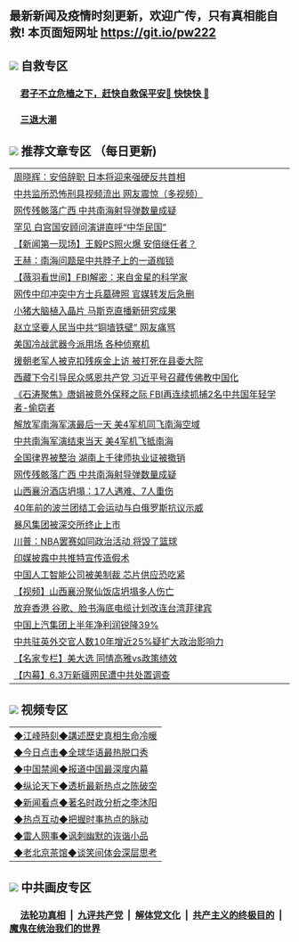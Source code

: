 ## 最新新闻及疫情时刻更新，欢迎广传，只有真相能自救! 本页面短网址 https://git.io/pw222



## <img src="https://img.icons8.com/cute-clipart/2x/circled-right.png">  自救专区

 ### &nbsp;&nbsp;&nbsp;&nbsp; [君子不立危樯之下，赶快自救保平安🍎 快快快 📩](https://github.com/pwgy/td/blob/master/README.md)
 
 ### &nbsp;&nbsp;&nbsp;&nbsp; [三退大潮](https://is.gd/fCPoKo) 
 
## <img src="https://img.icons8.com/cute-clipart/2x/circled-right.png"> 推荐文章专区 （每日更新)

<Table>
<tr><td colspan="2" align="left"><a href="https://aaaaaaaa.xhuyd.press/?name=c1217946&key=encdeuyadochlaxz&from=pw2">周晓辉：安倍辞职 日本将迎来强硬反共首相</a></td></tr>
<tr><td colspan="2" align="left"><a href="https://aaaaaaaa.xhuyd.press/?name=c1217943&key=encdeuyadochlaxz&from=pw2">中共监所恐怖刑具视频流出 网友震惊（多视频）</a></td></tr>
<tr><td colspan="2" align="left"><a href="https://aaaaaaaa.xhuyd.press/?name=c1217936&key=encdeuyadochlaxz&from=pw2">网传残骸落广西 中共南海射导弹数量成疑</a></td></tr>
<tr><td colspan="2" align="left"><a href="https://aaaaaaaa.xhuyd.press/?name=c1217935&key=encdeuyadochlaxz&from=pw2">罕见 白宫国安顾问演讲直呼“中华民国”</a></td></tr>
<tr><td colspan="2" align="left"><a href="https://aaaaaaaa.xhuyd.press/?name=c1217942&key=encdeuyadochlaxz&from=pw2">【新闻第一现场】王毅PS照火爆 安倍继任者？</a></td></tr>
<tr><td colspan="2" align="left"><a href="https://aaaaaaaa.xhuyd.press/?name=c1217825&key=encdeuyadochlaxz&from=pw2">王赫：南海问题是中共脖子上的一道枷锁</a></td></tr>
<tr><td colspan="2" align="left"><a href="https://aaaaaaaa.xhuyd.press/?name=c1217945&key=encdeuyadochlaxz&from=pw2">【薇羽看世间】FBI解密：来自金星的科学家</a></td></tr>
<tr><td colspan="2" align="left"><a href="https://aaaaaaaa.xhuyd.press/?name=c1217913&key=encdeuyadochlaxz&from=pw2">网传中印冲突中方士兵墓碑照 官媒转发后急删</a></td></tr>
<tr><td colspan="2" align="left"><a href="https://aaaaaaaa.xhuyd.press/?name=c1217940&key=encdeuyadochlaxz&from=pw2">小猪大脑植入晶片 马斯克直播新研究成果</a></td></tr>
<tr><td colspan="2" align="left"><a href="https://aaaaaaaa.xhuyd.press/?name=c1217950&key=encdeuyadochlaxz&from=pw2">赵立坚要人民当中共“铜墙铁壁” 网友痛骂</a></td></tr>
<tr><td colspan="2" align="left"><a href="https://aaaaaaaa.xhuyd.press/?name=c1217914&key=encdeuyadochlaxz&from=pw2">美国冷战武器今派用场 各种侦察机</a></td></tr>
<tr><td colspan="2" align="left"><a href="https://aaaaaaaa.xhuyd.press/?name=c1217934&key=encdeuyadochlaxz&from=pw2">援朝老军人被克扣残疾金上访 被打死在县委大院</a></td></tr>
<tr><td colspan="2" align="left"><a href="https://aaaaaaaa.xhuyd.press/?name=c1217921&key=encdeuyadochlaxz&from=pw2">西藏下令引导民众感恩共产党 习近平号召藏传佛教中国化</a></td></tr>
<tr><td colspan="2" align="left"><a href="https://aaaaaaaa.xhuyd.press/?name=c1217926&key=encdeuyadochlaxz&from=pw2">《石涛聚焦》唐娟被意外保释之际 FBI再连续抓捕2名中共国年轻学者-偷窃者</a></td></tr>
<tr><td colspan="2" align="left"><a href="https://aaaaaaaa.xhuyd.press/?name=c1217923&key=encdeuyadochlaxz&from=pw2">解放军南海军演最后一天 美4军机同飞南海空域</a></td></tr>
<tr><td colspan="2" align="left"><a href="https://aaaaaaaa.xhuyd.press/?name=c1217924&key=encdeuyadochlaxz&from=pw2">中共南海军演结束当天 美4军机飞抵南海</a></td></tr>
<tr><td colspan="2" align="left"><a href="https://aaaaaaaa.xhuyd.press/?name=c1217948&key=encdeuyadochlaxz&from=pw2">全国律界被整治 湖南上千律师执业证被撤销</a></td></tr>
<tr><td colspan="2" align="left"><a href="https://aaaaaaaa.xhuyd.press/?name=c1217933&key=encdeuyadochlaxz&from=pw2">网传残骸落广西 中共南海射导弹数量成疑</a></td></tr>
<tr><td colspan="2" align="left"><a href="https://aaaaaaaa.xhuyd.press/?name=c1217922&key=encdeuyadochlaxz&from=pw2">山西襄汾酒店坍塌：17人遇难、7人重伤</a></td></tr>
<tr><td colspan="2" align="left"><a href="https://aaaaaaaa.xhuyd.press/?name=c1217931&key=encdeuyadochlaxz&from=pw2">40年前的波兰团结工会运动与白俄罗斯抗议示威</a></td></tr>
<tr><td colspan="2" align="left"><a href="https://aaaaaaaa.xhuyd.press/?name=c1217939&key=encdeuyadochlaxz&from=pw2">暴风集团被深交所终止上市</a></td></tr>
<tr><td colspan="2" align="left"><a href="https://aaaaaaaa.xhuyd.press/?name=c1217929&key=encdeuyadochlaxz&from=pw2">川普：NBA罢赛如同政治活动 将毁了篮球</a></td></tr>
<tr><td colspan="2" align="left"><a href="https://aaaaaaaa.xhuyd.press/?name=c1217949&key=encdeuyadochlaxz&from=pw2">印媒披露中共推特宣传造假术</a></td></tr>
<tr><td colspan="2" align="left"><a href="https://aaaaaaaa.xhuyd.press/?name=c1217938&key=encdeuyadochlaxz&from=pw2">中国人工智能公司被美制裁 芯片供应恐吃紧</a></td></tr>
<tr><td colspan="2" align="left"><a href="https://aaaaaaaa.xhuyd.press/?name=c1217912&key=encdeuyadochlaxz&from=pw2">【视频】山西襄汾聚仙饭店坍塌多人伤亡</a></td></tr>
<tr><td colspan="2" align="left"><a href="https://aaaaaaaa.xhuyd.press/?name=c1217928&key=encdeuyadochlaxz&from=pw2">放弃香港 谷歌、脸书海底电缆计划改连台湾菲律宾</a></td></tr>
<tr><td colspan="2" align="left"><a href="https://aaaaaaaa.xhuyd.press/?name=c1217951&key=encdeuyadochlaxz&from=pw2">中国上汽集团上半年净利润锐降39%</a></td></tr>
<tr><td colspan="2" align="left"><a href="https://aaaaaaaa.xhuyd.press/?name=c1217930&key=encdeuyadochlaxz&from=pw2">中共驻英外交官人数10年增近25%疑扩大政治影响力</a></td></tr>
<tr><td colspan="2" align="left"><a href="https://aaaaaaaa.xhuyd.press/?name=c1217925&key=encdeuyadochlaxz&from=pw2">【名家专栏】美大选 同情高雅vs政策绩效</a></td></tr>
<tr><td colspan="2" align="left"><a href="https://aaaaaaaa.xhuyd.press/?name=c1217947&key=encdeuyadochlaxz&from=pw2">【内幕】6.3万新疆网民遭中共处置调查</a></td></tr>


</Table>

## <img src="https://img.icons8.com/cute-clipart/2x/circled-right.png"> 视频专区
 
 <Table>
   <tr>
   <td colspan="2" align=left> 
<a href="https://kmyaoayewvhx.xhyte.press/oo.aspx?name=c922850&key=wybpblbewupvzpbn&from=pw2&tag=9877">◆江峰時刻◆講述歷史真相生命冷暖</a><br/>
    </td>
  </tr>
   <tr>
   <td colspan="2" align=left> 
<a href="https://kmyaoayewvhx.xhyte.press/oo.aspx?name=c816850&key=wybpblbewupvzpbn&from=pw2&tag=9877">◆今日点击◆全球华语最热脱口秀</a><br/>
    </td>
  </tr>
  <tr>
  <td colspan="2" align=left>
<a href="https://kmyaoayewvhx.xhyte.press/oo.aspx?name=c816860&key=wybpblbewupvzpbn&from=pw2&tag=99733110">◆中国禁闻◆报道中国最深度内幕</a><br/>
   </tr>
  <tr>
     <td colspan="2" align=left>
<a href="https://kmyaoayewvhx.xhyte.press/oo.aspx?name=c816855&key=wybpblbewupvzpbn&from=pw2&tag=997110">◆纵论天下◆透析最新热点之陈破空</a><br/>
   </tr>
   <tr>
      <td colspan="2" align=left>
<a href="https://kmyaoayewv4hx.xhyte.press/oo.aspx?name=c838308&key=wybpblbewupvzpbn&from=pw2&tag=9973110">◆新闻看点◆著名时政分析之李沐阳</a><br/>
   </tr>
   <tr>
     <td colspan="2" align=left>
<a href="https://kmy4aoayewvhx.xhyte.press/oo.aspx?name=c816852&key=wybpblbewupvzpbn&from=pw2&tag=9733110">◆热点互动◆把握时事热点的脉动</a><br/>
   </tr>
   <tr>
      <td colspan="2" align=left>
<a href="https://kmyaoaye4wvhx.xhyte.press/oo.aspx?name=c816694&key=wybpblbewupvzpbn&from=pw2&tag=93310">◆雷人网事◆讽刺幽默的诙谐小品</a><br/>
   </tr>
   <tr>
    <td colspan="2" align=left>
<a href="https://kmyao4ayewvhx.xhyte.press/oo.aspx?name=c816650&key=wybpblbewupvzpbn&from=pw2&tag=9973110">◆老北京茶馆◆谈笑间体会深层思考</a><br/>
   </tr>
</Table>
 
## <img src="https://img.icons8.com/cute-clipart/2x/circled-right.png"> 中共画皮专区


 ### &nbsp;&nbsp;&nbsp;&nbsp; [法轮功真相](https://github.com/begood0513/basic/blob/master/README.md) &nbsp;|&nbsp; [九评共产党](https://github.com/begood0513/9ping.md/blob/master/README.md) &nbsp;|&nbsp; [解体党文化](https://github.com/begood0513/jtdwh.md/blob/master/README.md)   &nbsp;|&nbsp; [共产主义的终极目的](https://github.com/begood0513/gczydzjmd.md/blob/master/README.md) &nbsp;|&nbsp; [魔鬼在统治我们的世界](https://github.com/begood0513/gczydzjmd.md/blob/master/README.md) 

